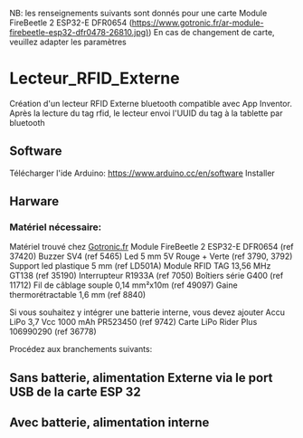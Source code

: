 NB: les renseignements suivants sont donnés pour une carte Module FireBeetle 2 ESP32-E DFR0654 ([https://www.gotronic.fr/ar-module-firebeetle-esp32-dfr0478-26810.jpg)](https://www.gotronic.fr/art-module-firebeetle-esp32-dfr0478-26810.htm))
En cas de changement de carte, veuillez adapter les paramètres 


# Lecteur_RFID_Externe
Création d'un lecteur RFID Externe bluetooth compatible avec App Inventor. Après la lecture du tag rfid, le lecteur envoi l'UUID du tag à la tablette par bluetooth


## Software
Télécharger l'ide Arduino: https://www.arduino.cc/en/software 
Installer 
## Harware
### Matériel nécessaire:
Matériel trouvé chez [Gotronic.fr](https://www.gotronic.fr/)
	Module FireBeetle 2 ESP32-E DFR0654 (ref 37420)
	Buzzer SV4 (ref 5465)
	Led 5 mm 5V Rouge + Verte (ref 3790, 3792)
	Support led plastique 5 mm (ref LD501A)
	Module RFID TAG 13,56 MHz GT138 (ref 35190)
	Interrupteur R1933A (ref 7050)
	Boîtiers série G400 (ref 11712)
 	Fil de câblage souple 0,14 mm²x10m (ref 49097)
	Gaine thermorétractable 1,6 mm (ref 8840)

Si vous souhaitez y intégrer une batterie interne, vous devez ajouter
	Accu LiPo 3,7 Vcc 1000 mAh PR523450 (ref 9742)
	Carte LiPo Rider Plus 106990290 (ref 36778)










Procédez aux branchements suivants:
## Sans batterie, alimentation Externe via le port USB de la carte ESP 32
## Avec batterie, alimentation interne 
